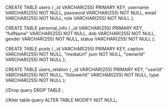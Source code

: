 CREATE TABLE users (
	_id VARCHAR(255) PRIMARY KEY,
	username VARCHAR(255) NOT NULL,
	password VARCHAR(255) NOT NULL,
	email VARCHAR(255) NOT NULL,
	role VARCHAR(255) NOT NULL
); 

CREATE TABLE personal_info (
	_id VARCHAR(255) PRIMARY KEY,
	"fullName" VARCHAR(255) NOT NULL,
	dob VARCHAR(255) NOT NULL,
	gender VARCHAR(255) NOT NULL,
	status VARCHAR(255) NOT NULL
);

CREATE TABLE posts (
	_id VARCHAR(255) PRIMARY KEY,
	caption VARCHAR(255) NOT NULL,
	"mediaUrl" json NOT NULL,
	"ownerId" VARCHAR(255) NOT NULL
);

CREATE TABLE users_relation (
	_id VARCHAR(255) PRIMARY KEY,
	"userId" VARCHAR(255) NOT NULL,
	"followerId" VARCHAR(255) NOT NULL,
	type VARCHAR(255) NOT NULL
);

//Drop query
DROP TABLE <tableName>;

//Alter table query
ALTER TABLE <tableName> MODIFY <columnName> <datatype> NOT NULL;